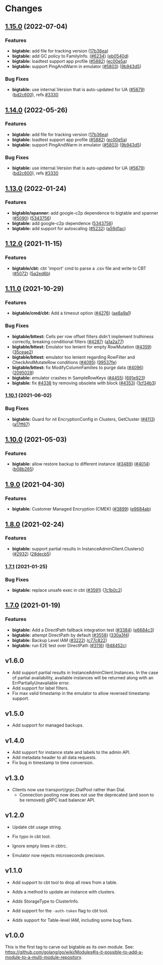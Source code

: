 # Changes

## [1.15.0](https://github.com/googleapis/google-cloud-go/compare/bigtable-v1.14.0...bigtable/v1.15.0) (2022-07-04)


### Features

* **bigtable:** add file for tracking version ([17b36ea](https://github.com/googleapis/google-cloud-go/commit/17b36ead42a96b1a01105122074e65164357519e))
* **bigtable:** add GC policy to FamilyInfo. ([#6234](https://github.com/googleapis/google-cloud-go/issues/6234)) ([eb0540d](https://github.com/googleapis/google-cloud-go/commit/eb0540d6f6bbc28074195730178991718c9c0d83))
* **bigtable:** loadtest support app profile ([#5882](https://github.com/googleapis/google-cloud-go/issues/5882)) ([ec00e5a](https://github.com/googleapis/google-cloud-go/commit/ec00e5a3f0ab0e59bbdb6915ffb53a9dca5f168e))
* **bigtable:** support PingAndWarm in emulator ([#5803](https://github.com/googleapis/google-cloud-go/issues/5803)) ([9b943d5](https://github.com/googleapis/google-cloud-go/commit/9b943d59fe7e86a037d239663dc64901e9b88a62))


### Bug Fixes

* **bigtable:** use internal.Version that is auto-updated for UA ([#5679](https://github.com/googleapis/google-cloud-go/issues/5679)) ([bd2c600](https://github.com/googleapis/google-cloud-go/commit/bd2c600145b1fd12c3ef4f314e4d72543e575206)), refs [#3330](https://github.com/googleapis/google-cloud-go/issues/3330)

## [1.14.0](https://github.com/googleapis/google-cloud-go/compare/bigtable/v1.13.0...bigtable/v1.14.0) (2022-05-26)


### Features

* **bigtable:** add file for tracking version ([17b36ea](https://github.com/googleapis/google-cloud-go/commit/17b36ead42a96b1a01105122074e65164357519e))
* **bigtable:** loadtest support app profile ([#5882](https://github.com/googleapis/google-cloud-go/issues/5882)) ([ec00e5a](https://github.com/googleapis/google-cloud-go/commit/ec00e5a3f0ab0e59bbdb6915ffb53a9dca5f168e))
* **bigtable:** support PingAndWarm in emulator ([#5803](https://github.com/googleapis/google-cloud-go/issues/5803)) ([9b943d5](https://github.com/googleapis/google-cloud-go/commit/9b943d59fe7e86a037d239663dc64901e9b88a62))


### Bug Fixes

* **bigtable:** use internal.Version that is auto-updated for UA ([#5679](https://github.com/googleapis/google-cloud-go/issues/5679)) ([bd2c600](https://github.com/googleapis/google-cloud-go/commit/bd2c600145b1fd12c3ef4f314e4d72543e575206)), refs [#3330](https://github.com/googleapis/google-cloud-go/issues/3330)

## [1.13.0](https://www.github.com/googleapis/google-cloud-go/compare/bigtable/v1.12.0...bigtable/v1.13.0) (2022-01-24)


### Features

* **bigtable/spanner:** add google-c2p dependence to bigtable and spanner ([#5090](https://www.github.com/googleapis/google-cloud-go/issues/5090)) ([5343756](https://www.github.com/googleapis/google-cloud-go/commit/534375668b5b81bae5ef750c96856bef027f9d1e))
* **bigtable:** add google-c2p dependence ([5343756](https://www.github.com/googleapis/google-cloud-go/commit/534375668b5b81bae5ef750c96856bef027f9d1e))
* **bigtable:** add support for autoscaling ([#5232](https://www.github.com/googleapis/google-cloud-go/issues/5232)) ([a59d1ac](https://www.github.com/googleapis/google-cloud-go/commit/a59d1ac080c71446a3d8821e83c8fc8b54b1c4f0))

## [1.12.0](https://www.github.com/googleapis/google-cloud-go/compare/bigtable/v1.11.0...bigtable/v1.12.0) (2021-11-15)


### Features

* **bigtable/cbt:** cbt 'import' cmd to parse a .csv file and write to CBT ([#5072](https://www.github.com/googleapis/google-cloud-go/issues/5072)) ([5a2ed6b](https://www.github.com/googleapis/google-cloud-go/commit/5a2ed6b2cd1c304e0f59daa29959863bff9b5c29))

## [1.11.0](https://www.github.com/googleapis/google-cloud-go/compare/bigtable/v1.10.1...bigtable/v1.11.0) (2021-10-29)


### Features

* **bigtable/cmd/cbt:** Add a timeout option ([#4276](https://www.github.com/googleapis/google-cloud-go/issues/4276)) ([ae8a9a1](https://www.github.com/googleapis/google-cloud-go/commit/ae8a9a103f380917ab2c8f7ccaddbe5f40670a7a))


### Bug Fixes

* **bigtable/bttest:** Cells per row offset filters didn't implement truthiness correctly, breaking conditional filters ([#4287](https://www.github.com/googleapis/google-cloud-go/issues/4287)) ([a1a2a77](https://www.github.com/googleapis/google-cloud-go/commit/a1a2a77f33fa27eb78f1ddcbe8c78c2444f638eb))
* **bigtable/bttest:** Emulator too lenient for empty RowMutation ([#4359](https://www.github.com/googleapis/google-cloud-go/issues/4359)) ([35ceae2](https://www.github.com/googleapis/google-cloud-go/commit/35ceae2ce75bf7dfde4ccfe57de246c7adec83e0))
* **bigtable/bttest:** emulator too lenient regarding RowFilter and CheckAndMutateRow conditions ([#4095](https://www.github.com/googleapis/google-cloud-go/issues/4095)) ([99537fe](https://www.github.com/googleapis/google-cloud-go/commit/99537fef402a683d481bca7688d6e0c3b536b26b))
* **bigtable/bttest:** fix ModifyColumnFamilies to purge data ([#4096](https://www.github.com/googleapis/google-cloud-go/issues/4096)) ([2095028](https://www.github.com/googleapis/google-cloud-go/commit/2095028bb83edddddefa52ce4bb343ed1744b91c))
* **bigtable:** emulator crashes in SampleRowKeys ([#4455](https://www.github.com/googleapis/google-cloud-go/issues/4455)) ([691e923](https://www.github.com/googleapis/google-cloud-go/commit/691e923fca9bd3194ff4ba49bd2d899518875d7c))
* **bigtable:** fix [#4338](https://www.github.com/googleapis/google-cloud-go/issues/4338) by removing obsolete with block ([#4353](https://www.github.com/googleapis/google-cloud-go/issues/4353)) ([1cf34b3](https://www.github.com/googleapis/google-cloud-go/commit/1cf34b35e69127a57ab90be583c974a2467b3a97))

### [1.10.1](https://www.github.com/googleapis/google-cloud-go/compare/bigtable/v1.10.0...bigtable/v1.10.1) (2021-06-02)


### Bug Fixes

* **bigtable:** Guard for nil EncryptionConfig in Clusters, GetCluster ([#4113](https://www.github.com/googleapis/google-cloud-go/issues/4113)) ([a17ff67](https://www.github.com/googleapis/google-cloud-go/commit/a17ff67164645328d301ee1884c7ba42f35ef7ba))

## [1.10.0](https://www.github.com/googleapis/google-cloud-go/compare/bigtable/v1.9.0...bigtable/v1.10.0) (2021-05-03)


### Features

* **bigtable:** allow restore backup to different instance ([#3489](https://www.github.com/googleapis/google-cloud-go/issues/3489)) ([#4014](https://www.github.com/googleapis/google-cloud-go/issues/4014)) ([b08b265](https://www.github.com/googleapis/google-cloud-go/commit/b08b2651bca6920ef4c25d11d0b808e40a979835))

## [1.9.0](https://www.github.com/googleapis/google-cloud-go/compare/bigtable/v1.8.0...bigtable/v1.9.0) (2021-04-30)


### Features

* **bigtable:** Customer Managed Encryption (CMEK) ([#3899](https://www.github.com/googleapis/google-cloud-go/issues/3899)) ([e9684ab](https://www.github.com/googleapis/google-cloud-go/commit/e9684ab1e8db6a148c72fc277f61dcfb0cd351b7))

## [1.8.0](https://www.github.com/googleapis/google-cloud-go/compare/v1.7.1...v1.8.0) (2021-02-24)


### Features

* **bigtable:** support partial results in InstanceAdminClient.Clusters() ([#2932](https://www.github.com/googleapis/google-cloud-go/issues/2932)) ([28decb5](https://www.github.com/googleapis/google-cloud-go/commit/28decb55c366c5ec67e04800aa06179943b765f6))

### [1.7.1](https://www.github.com/googleapis/google-cloud-go/compare/bigtable/v1.7.0...v1.7.1) (2021-01-25)


### Bug Fixes

* **bigtable:** replace unsafe exec in cbt ([#3591](https://www.github.com/googleapis/google-cloud-go/issues/3591)) ([7c1b0c2](https://www.github.com/googleapis/google-cloud-go/commit/7c1b0c2deb737e696a72bd44bc610223d62b7d0e))

## [1.7.0](https://www.github.com/googleapis/google-cloud-go/compare/bigtable/v1.6.0...v1.7.0) (2021-01-19)


### Features

* **bigtable:** Add a DirectPath fallback integration test ([#3384](https://www.github.com/googleapis/google-cloud-go/issues/3384)) ([e6684c3](https://www.github.com/googleapis/google-cloud-go/commit/e6684c39599221e9a1e22a790305e42e8ce5d903))
* **bigtable:** attempt DirectPath by default ([#3558](https://www.github.com/googleapis/google-cloud-go/issues/3558)) ([330a3f4](https://www.github.com/googleapis/google-cloud-go/commit/330a3f489e3c534f647549be11f342997243ec3b))
* **bigtable:** Backup Level IAM ([#3222](https://www.github.com/googleapis/google-cloud-go/issues/3222)) ([c77c822](https://www.github.com/googleapis/google-cloud-go/commit/c77c822b5aadb0f5f3ae9381acafdee496047f8a))
* **bigtable:** run E2E test over DirectPath ([#3116](https://www.github.com/googleapis/google-cloud-go/issues/3116)) ([948452c](https://www.github.com/googleapis/google-cloud-go/commit/948452ce896d3f44c0e22cdaf69e122f26a3c912))

## v1.6.0
- Add support partial results in InstanceAdminClient.Instances. In the case of
  partial availability, available instances will be returned along with an
  ErrPartiallyUnavailable error.
- Add support for label filters.
- Fix max valid timestamp in the emulator to allow reversed timestamp support.

## v1.5.0
- Add support for managed backups.

## v1.4.0
- Add support for instance state and labels to the admin API.
- Add metadata header to all data requests.
- Fix bug in timestamp to time conversion.

## v1.3.0

- Clients now use transport/grpc.DialPool rather than Dial.
  - Connection pooling now does not use the deprecated (and soon to be removed) gRPC load balancer API.

## v1.2.0

- Update cbt usage string.

- Fix typo in cbt tool.

- Ignore empty lines in cbtrc.

- Emulator now rejects microseconds precision.

## v1.1.0

- Add support to cbt tool to drop all rows from a table.

- Adds a method to update an instance with clusters.

- Adds StorageType to ClusterInfo.

- Add support for the `-auth-token` flag to cbt tool.

- Adds support for Table-level IAM, including some bug fixes.

## v1.0.0

This is the first tag to carve out bigtable as its own module. See:
https://github.com/golang/go/wiki/Modules#is-it-possible-to-add-a-module-to-a-multi-module-repository.
